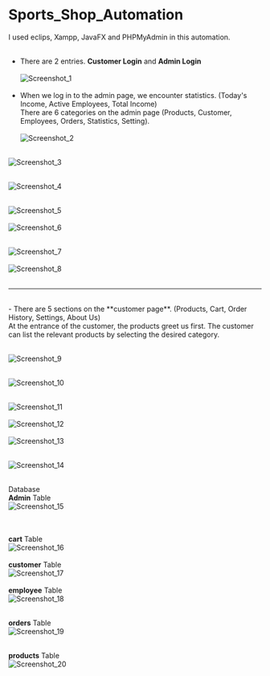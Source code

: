 # Sports_Shop_Automation
I used eclips, Xampp, JavaFX and PHPMyAdmin in this automation.<br/><br/>
- There are 2 entries. **Customer Login** and **Admin Login**<br/><br/>
 ![Screenshot_1](https://github.com/berfingltkn/Sports_Shop_Automation/assets/101794581/d95cba0e-72fc-4feb-964f-4f0fcdede714)
<br/><br/>
- When we log in to the admin page, we encounter statistics. (Today's Income, Active Employees, Total Income)<br/>
There are 6 categories on the admin page (Products, Customer, Employees, Orders, Statistics, Setting).<br/><br/>
  ![Screenshot_2](https://github.com/berfingltkn/Sports_Shop_Automation/assets/101794581/ba8a5185-3e4d-4a73-9762-15d6b401b49f)<br/><br/>
  
![Screenshot_3](https://github.com/berfingltkn/Sports_Shop_Automation/assets/101794581/ec7155df-fee0-4097-a904-6d3fd993650e)<br/><br/>

![Screenshot_4](https://github.com/berfingltkn/Sports_Shop_Automation/assets/101794581/ea7b9eb8-b571-433f-b935-8535c86180c5)<br/><br/>

![Screenshot_5](https://github.com/berfingltkn/Sports_Shop_Automation/assets/101794581/a1d43271-2af0-440a-b6f9-172312c47857)<br/><br/>
![Screenshot_6](https://github.com/berfingltkn/Sports_Shop_Automation/assets/101794581/9c1e7ee2-24ad-4009-84bc-64c004095b21)<br/><br/>


![Screenshot_7](https://github.com/berfingltkn/Sports_Shop_Automation/assets/101794581/397a2f4d-d973-40e9-b85b-58b0c7b961b4)<br/><br/>
![Screenshot_8](https://github.com/berfingltkn/Sports_Shop_Automation/assets/101794581/b52b0246-aadf-4f31-b75d-eafe12d25c22)<br/><br/>

---------------------------------

<br/>
- There are 5 sections on the **customer page**. (Products, Cart, Order History, Settings, About Us)<br/>
At the entrance of the customer, the products greet us first. The customer can list the relevant products by selecting the desired category.<br/><br/>

![Screenshot_9](https://github.com/berfingltkn/Sports_Shop_Automation/assets/101794581/a56cdfd3-e01c-41ae-8dc0-a49846a1b057)<br/><br/>

![Screenshot_10](https://github.com/berfingltkn/Sports_Shop_Automation/assets/101794581/a78765ca-cfa0-4adf-b525-0203aa8f658f)<br/><br/>

![Screenshot_11](https://github.com/berfingltkn/Sports_Shop_Automation/assets/101794581/1412f6a6-3540-43a9-92f0-03e03476c4a2)<br/><br/>
![Screenshot_12](https://github.com/berfingltkn/Sports_Shop_Automation/assets/101794581/f42fba98-ba5d-47a9-b31b-5ff6c727a74e)<br/><br/>
![Screenshot_13](https://github.com/berfingltkn/Sports_Shop_Automation/assets/101794581/a0a2f1f3-f764-4174-aac3-8947847b6e4e)<br/><br/>

![Screenshot_14](https://github.com/berfingltkn/Sports_Shop_Automation/assets/101794581/00ac4c29-46bb-47ba-b8c5-3b5dcd0761de)<br/><br/>


 Database
 <br/>
 **Admin** Table <br/>
![Screenshot_15](https://github.com/berfingltkn/Sports_Shop_Automation/assets/101794581/a536373b-764d-4bac-a772-794f1adb660b)

<br/><br/>
 **cart** Table <br/>
![Screenshot_16](https://github.com/berfingltkn/Sports_Shop_Automation/assets/101794581/1ff875e5-6a67-484c-af8a-3f678e510d36)<br/><br/>
 **customer** Table <br/>
![Screenshot_17](https://github.com/berfingltkn/Sports_Shop_Automation/assets/101794581/dd84ba75-2dbc-4bed-8580-4f03bfee7126)<br/><br/>
 **employee** Table <br/>
![Screenshot_18](https://github.com/berfingltkn/Sports_Shop_Automation/assets/101794581/33b65458-0948-4021-88e3-7d2ac0bd6b15)<br/><br/>

 **orders** Table <br/>
![Screenshot_19](https://github.com/berfingltkn/Sports_Shop_Automation/assets/101794581/96af7850-edff-4726-a130-d774d17c9030)<br/><br/>

 **products** Table <br/>
![Screenshot_20](https://github.com/berfingltkn/Sports_Shop_Automation/assets/101794581/fa6c5ec5-241d-4193-afe8-ca5bfd1ceec4)<br/><br/>


